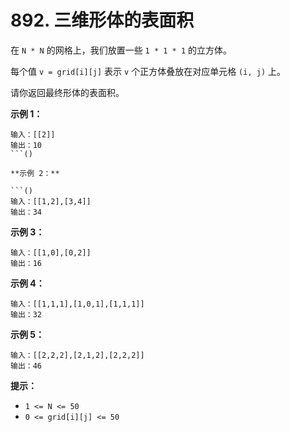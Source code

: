# 892. 三维形体的表面积

在 `N * N` 的网格上，我们放置一些 `1 * 1 * 1` 的立方体。

每个值 `v = grid[i][j]` 表示 `v` 个正方体叠放在对应单元格 `(i, j)` 上。

请你返回最终形体的表面积。

**示例 1：**

```()
输入：[[2]]
输出：10
```()

**示例 2：**

```()
输入：[[1,2],[3,4]]
输出：34
```

**示例 3：**

```()
输入：[[1,0],[0,2]]
输出：16
```

**示例 4：**

```()
输入：[[1,1,1],[1,0,1],[1,1,1]]
输出：32
```

**示例 5：**

```()
输入：[[2,2,2],[2,1,2],[2,2,2]]
输出：46
```

**提示：**

* `1 <= N <= 50`
* `0 <= grid[i][j] <= 50`
